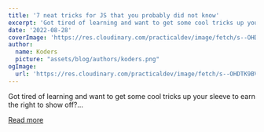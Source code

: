 ```yaml
---
title: '7 neat tricks for JS that you probably did not know'
excerpt: 'Got tired of learning and want to get some cool tricks up your sleeve to earn the right to show off?...'
date: '2022-08-28'
coverImage: 'https://res.cloudinary.com/practicaldev/image/fetch/s--OHDTK9BV--/c_imagga_scale,f_auto,fl_progressive,h_420,q_auto,w_1000/https://dev-to-uploads.s3.amazonaws.com/uploads/articles/f263nocop0yni6w4d3ot.jpg'
author:
  name: Koders
  picture: "assets/blog/authors/koders.png"
ogImage:
  url: 'https://res.cloudinary.com/practicaldev/image/fetch/s--OHDTK9BV--/c_imagga_scale,f_auto,fl_progressive,h_420,q_auto,w_1000/https://dev-to-uploads.s3.amazonaws.com/uploads/articles/f263nocop0yni6w4d3ot.jpg'
---
```


Got tired of learning and want to get some cool tricks up your sleeve to earn the right to show off?...

[Read more](https://dev.to/ruppysuppy/7-neat-tricks-for-js-that-you-probably-did-not-know-358d)
